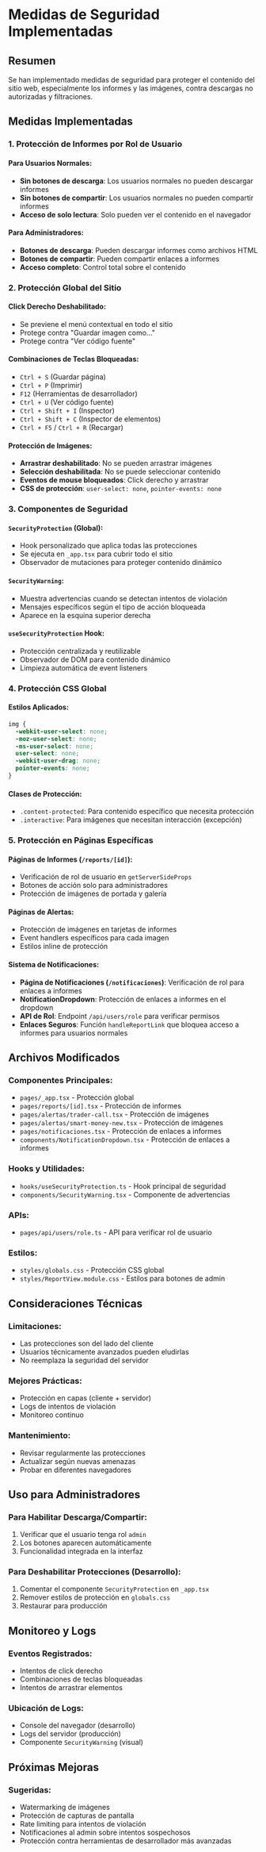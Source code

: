 # Medidas de Seguridad Implementadas

## Resumen
Se han implementado medidas de seguridad para proteger el contenido del sitio web, especialmente los informes y las imágenes, contra descargas no autorizadas y filtraciones.

## Medidas Implementadas

### 1. Protección de Informes por Rol de Usuario

#### Para Usuarios Normales:
- **Sin botones de descarga**: Los usuarios normales no pueden descargar informes
- **Sin botones de compartir**: Los usuarios normales no pueden compartir informes
- **Acceso de solo lectura**: Solo pueden ver el contenido en el navegador

#### Para Administradores:
- **Botones de descarga**: Pueden descargar informes como archivos HTML
- **Botones de compartir**: Pueden compartir enlaces a informes
- **Acceso completo**: Control total sobre el contenido

### 2. Protección Global del Sitio

#### Click Derecho Deshabilitado:
- Se previene el menú contextual en todo el sitio
- Protege contra "Guardar imagen como..."
- Protege contra "Ver código fuente"

#### Combinaciones de Teclas Bloqueadas:
- `Ctrl + S` (Guardar página)
- `Ctrl + P` (Imprimir)
- `F12` (Herramientas de desarrollador)
- `Ctrl + U` (Ver código fuente)
- `Ctrl + Shift + I` (Inspector)
- `Ctrl + Shift + C` (Inspector de elementos)
- `Ctrl + F5` / `Ctrl + R` (Recargar)

#### Protección de Imágenes:
- **Arrastrar deshabilitado**: No se pueden arrastrar imágenes
- **Selección deshabilitada**: No se puede seleccionar contenido
- **Eventos de mouse bloqueados**: Click derecho y arrastrar
- **CSS de protección**: `user-select: none`, `pointer-events: none`

### 3. Componentes de Seguridad

#### `SecurityProtection` (Global):
- Hook personalizado que aplica todas las protecciones
- Se ejecuta en `_app.tsx` para cubrir todo el sitio
- Observador de mutaciones para proteger contenido dinámico

#### `SecurityWarning`:
- Muestra advertencias cuando se detectan intentos de violación
- Mensajes específicos según el tipo de acción bloqueada
- Aparece en la esquina superior derecha

#### `useSecurityProtection` Hook:
- Protección centralizada y reutilizable
- Observador de DOM para contenido dinámico
- Limpieza automática de event listeners

### 4. Protección CSS Global

#### Estilos Aplicados:
```css
img {
  -webkit-user-select: none;
  -moz-user-select: none;
  -ms-user-select: none;
  user-select: none;
  -webkit-user-drag: none;
  pointer-events: none;
}
```

#### Clases de Protección:
- `.content-protected`: Para contenido específico que necesita protección
- `.interactive`: Para imágenes que necesitan interacción (excepción)

### 5. Protección en Páginas Específicas

#### Páginas de Informes (`/reports/[id]`):
- Verificación de rol de usuario en `getServerSideProps`
- Botones de acción solo para administradores
- Protección de imágenes de portada y galería

#### Páginas de Alertas:
- Protección de imágenes en tarjetas de informes
- Event handlers específicos para cada imagen
- Estilos inline de protección

#### Sistema de Notificaciones:
- **Página de Notificaciones (`/notificaciones`)**: Verificación de rol para enlaces a informes
- **NotificationDropdown**: Protección de enlaces a informes en el dropdown
- **API de Rol**: Endpoint `/api/users/role` para verificar permisos
- **Enlaces Seguros**: Función `handleReportLink` que bloquea acceso a informes para usuarios normales

## Archivos Modificados

### Componentes Principales:
- `pages/_app.tsx` - Protección global
- `pages/reports/[id].tsx` - Protección de informes
- `pages/alertas/trader-call.tsx` - Protección de imágenes
- `pages/alertas/smart-money-new.tsx` - Protección de imágenes
- `pages/notificaciones.tsx` - Protección de enlaces a informes
- `components/NotificationDropdown.tsx` - Protección de enlaces a informes

### Hooks y Utilidades:
- `hooks/useSecurityProtection.ts` - Hook principal de seguridad
- `components/SecurityWarning.tsx` - Componente de advertencias

### APIs:
- `pages/api/users/role.ts` - API para verificar rol de usuario

### Estilos:
- `styles/globals.css` - Protección CSS global
- `styles/ReportView.module.css` - Estilos para botones de admin

## Consideraciones Técnicas

### Limitaciones:
- Las protecciones son del lado del cliente
- Usuarios técnicamente avanzados pueden eludirlas
- No reemplaza la seguridad del servidor

### Mejores Prácticas:
- Protección en capas (cliente + servidor)
- Logs de intentos de violación
- Monitoreo continuo

### Mantenimiento:
- Revisar regularmente las protecciones
- Actualizar según nuevas amenazas
- Probar en diferentes navegadores

## Uso para Administradores

### Para Habilitar Descarga/Compartir:
1. Verificar que el usuario tenga rol `admin`
2. Los botones aparecen automáticamente
3. Funcionalidad integrada en la interfaz

### Para Deshabilitar Protecciones (Desarrollo):
1. Comentar el componente `SecurityProtection` en `_app.tsx`
2. Remover estilos de protección en `globals.css`
3. Restaurar para producción

## Monitoreo y Logs

### Eventos Registrados:
- Intentos de click derecho
- Combinaciones de teclas bloqueadas
- Intentos de arrastrar elementos

### Ubicación de Logs:
- Console del navegador (desarrollo)
- Logs del servidor (producción)
- Componente `SecurityWarning` (visual)

## Próximas Mejoras

### Sugeridas:
- Watermarking de imágenes
- Protección de capturas de pantalla
- Rate limiting para intentos de violación
- Notificaciones al admin sobre intentos sospechosos
- Protección contra herramientas de desarrollador más avanzadas 